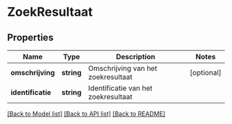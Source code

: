 # ZoekResultaat

## Properties
Name | Type | Description | Notes
------------ | ------------- | ------------- | -------------
**omschrijving** | **string** | Omschrijving van het zoekresultaat | [optional] 
**identificatie** | **string** | Identificatie van het zoekresultaat | 

[[Back to Model list]](../../README.md#documentation-for-models) [[Back to API list]](../../README.md#documentation-for-api-endpoints) [[Back to README]](../../README.md)


